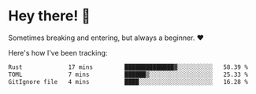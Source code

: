 # Hey there! 👋
Sometimes breaking and entering, but always a beginner. ❤️

Here's how I've been tracking:
<!--START_SECTION:waka-->

```txt
Rust             17 mins         ██████████████▓░░░░░░░░░░   58.39 %
TOML             7 mins          ██████▒░░░░░░░░░░░░░░░░░░   25.33 %
GitIgnore file   4 mins          ████░░░░░░░░░░░░░░░░░░░░░   16.28 %
```

<!--END_SECTION:waka-->

